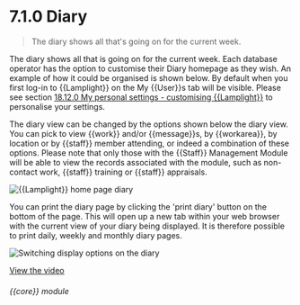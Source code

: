 # 7.1.0    Diary

> The diary shows all that's going on for the current week. 

The diary shows all that is going on for the current week. Each database operator has the option to customise their Diary homepage as they wish. An example of how it could be organised is shown below. By default when you first log-in to {{Lamplight}} on the My {{User}}s tab will be visible. Please see section [18.12.0  My personal settings - customising {{Lamplight}}](/help/index/v/{{version}}/p/18.12.0) to personalise your settings. 

The diary view can be changed by the options shown below the diary view. You can pick to view {{work}} and/or {{message}}s, by {{workarea}}, by location or by {{staff}} member attending, or indeed a combination of these options. Please note that only those with the {{Staff}} Management Module will be able to view the records associated with the module, such as non-contact work, {{staff}} training or {{staff}} appraisals. 

![{{Lamplight}} home page diary]({{imgpath}}35a.png)

You can print the diary page by clicking the 'print diary' button on the bottom of the page. This will open up a new tab within your web browser with the current view of your diary being displayed. It is therefore possible to print daily, weekly and monthly diary pages. 

![Switching display options on the diary]({{imgpath}}35b.png) 

[View the video](/help/video/id/3)
###### {{core}} module


